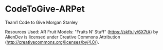 # CodeToGive-ARPet
Team1 Code to Give Morgan Stanley

Resources Used:
AR Fruit Models: "Fruits N' Stuff" (https://skfb.ly/6X7tA) by AlienDev is licensed under Creative Commons Attribution (http://creativecommons.org/licenses/by/4.0/).